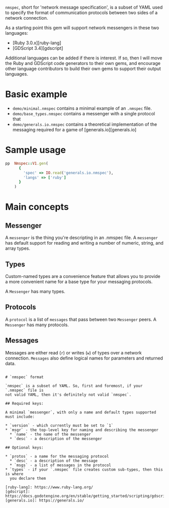 `nmspec`, short for 'network message specification', is a subset of YAML used
to specify the format of communication protocols between two sides of a network
connection.

As a starting point this gem will support network messengers in these two
languages:

* [Ruby 3.0.x][ruby-lang]
* [GDScript 3.4][gdscript]

Additional languages can be added if there is interest. If so, then I will move
the Ruby and GDScript code generators to their own gems, and encourage other
language contributors to build their own gems to support their output
languages.

# Basic example

* `demo/minimal.nmspec` contains a minimal example of an `.nmspec` file.
* `demo/base_types.nmspec` contains a messenger with a single protocol that
* `demo/generals.io.nmspec` contains a theoretical implementation of the
messaging required for a game of [generals.io][generals.io]

# Sample usage

```ruby
pp  Nmspec::V1.gen(
      {
        'spec' => IO.read('generals.io.nmspec'),
        'langs' => ['ruby']
      }
    )
```

# Main concepts

## Messenger

A `messenger` is the thing you're descripting in an .nmspec file. A `messenger`
has default support for reading and writing a number of numeric, string, and
array types.

## Types

Custom-named types are a convenience feature that allows you to provide a more
convenient name for a base type for your messaging protocols.

A `Messenger` has many types.

## Protocols

A `protocol` is a list of `messages` that pass between two `Messenger` peers. A
`Messenger` has many protocols.

## Messages

Messages are either read (`r`) or writes (`w`) of types over a network
connection. `Messages` also define logical names for parameters and returned data.

```

# `nmspec` format

`nmspec` is a subset of YAML. So, first and foremost, if your `.nmspec` file is
not valid YAML, then it's definitely not valid `nmspec`.

## Required keys:

A minimal `messenger`, with only a name and default types supported must include:

* `version` - which currently must be set to `1`
* `msgr` - the top-level key for naming and describing the messenger
  * `name` - the name of the messenger
  * `desc` - a description of the messenger

## Optional keys:

* `protos` - a name for the messaging protocol
  * `desc` - a description of the message
  * `msgs` - a list of messages in the protocol
* `types` - if your `.nmspec` file creates custom sub-types, then this is where
  you declare them

[ruby-lang]: https://www.ruby-lang.org/
[gdscript]: https://docs.godotengine.org/en/stable/getting_started/scripting/gdscript/gdscript_basics.html
[generals.io]: https://generals.io/
